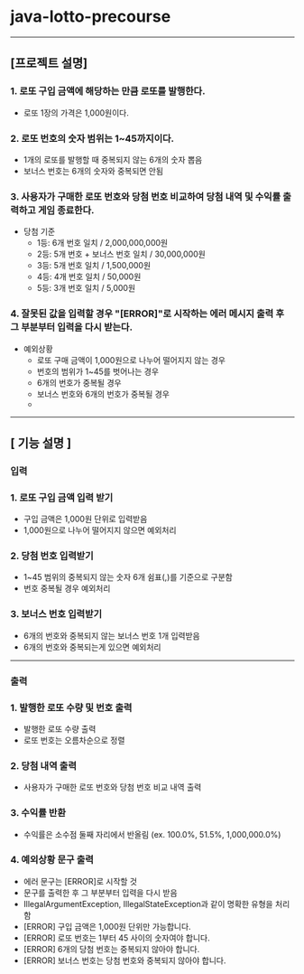 #  java-lotto-precourse
***

## [프로젝트 설명]
### 1. 로또 구입 금액에 해당하는 만큼 로또를 발행한다.
  - 로또 1장의 가격은 1,000원이다.
### 2. 로또 번호의 숫자 범위는 1~45까지이다.
  - 1개의 로또를 발행할 때 중복되지 않는 6개의 숫자 뽑음
  - 보너스 번호는 6개의 숫자와 중복되면 안됨
### 3. 사용자가 구매한 로또 번호와 당첨 번호 비교하여 당첨 내역 및 수익률 출력하고 게임 종료한다.
  - 당첨 기준
    - 1등: 6개 번호 일치 / 2,000,000,000원
    - 2등: 5개 번호 + 보너스 번호 일치 / 30,000,000원
    - 3등: 5개 번호 일치 / 1,500,000원
    - 4등: 4개 번호 일치 / 50,000원
    - 5등: 3개 번호 일치 / 5,000원
### 4. 잘못된 값을 입력할 경우 "[ERROR]"로 시작하는 에러 메시지 출력 후 그 부분부터 입력을 다시 받는다.
  - 예외상황
    - 로또 구매 금액이 1,000원으로 나누어 떨어지지 않는 경우
    - 번호의 범위가 1~45를 벗어나는 경우
    - 6개의 번호가 중복될 경우
    - 보너스 번호와 6개의 번호가 중복될 경우
    - 
***
## [ 기능 설명 ]
### 입력
### 1. 로또 구입 금액 입력 받기
- 구입 금액은 1,000원 단위로 입력받음
- 1,000원으로 나누어 떨어지지 않으면 예외처리

### 2. 당첨 번호 입력받기
- 1~45 범위의 중복되지 않는 숫자 6개 쉼표(,)를 기준으로 구분함
- 번호 중복될 경우 예외처리

### 3. 보너스 번호 입력받기
- 6개의 번호와 중복되지 않는 보너스 번호 1개 입력받음
- 6개의 번호와 중복되는게 있으면 예외처리

******

### 출력
### 1. 발행한 로또 수량 및 번호 출력
- 발행한 로또 수량 출력
- 로또 번호는 오름차순으로 정렬

### 2. 당첨 내역 출력
- 사용자가 구매한 로또 번호와 당첨 번호 비교 내역 출력

### 3. 수익률 반환
- 수익률은 소수점 둘째 자리에서 반올림 (ex. 100.0%, 51.5%, 1,000,000.0%)

### 4. 예외상황 문구 출력
- 에러 문구는 [ERROR]로 시작할 것
- 문구를 출력한 후 그 부분부터 입력을 다시 받음
- IllegalArgumentException, IllegalStateException과 같이 명확한 유형을 처리함
- [ERROR] 구입 금액은 1,000원 단위만 가능합니다.
- [ERROR] 로또 번호는 1부터 45 사이의 숫자여야 합니다.
- [ERROR] 6개의 당첨 번호는 중복되지 않아야 합니다.
- [ERROR] 보너스 번호는 당첨 번호와 중복되지 않아야 합니다.
